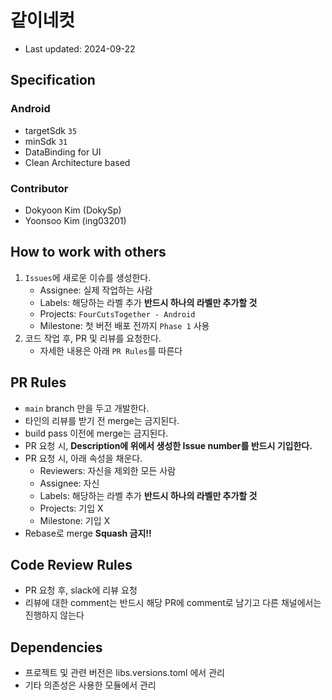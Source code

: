 # 같이네컷
- Last updated: 2024-09-22

## Specification

### Android
- targetSdk `35`
- minSdk `31`
- DataBinding for UI
- Clean Architecture based

### Contributor
- Dokyoon Kim (DokySp)
- Yoonsoo Kim (ing03201)

## How to work with others
1. `Issues`에 새로운 이슈를 생성한다.
   - Assignee: 실제 작업하는 사람
   - Labels: 해당하는 라벨 추가 **반드시 하나의 라벨만 추가할 것**
   - Projects: `FourCutsTogether - Android`
   - Milestone: 첫 버전 배포 전까지 `Phase 1` 사용
2. 코드 작업 후, PR 및 리뷰를 요청한다.
   - 자세한 내용은 아래 `PR Rules`를 따른다

## PR Rules
- `main` branch 만을 두고 개발한다.
- 타인의 리뷰를 받기 전 merge는 금지된다.
- build pass 이전에 merge는 금지된다.
- PR 요청 시, **Description에 위에서 생성한 Issue number를 반드시 기입한다.**
- PR 요청 시, 아래 속성을 채운다.
   - Reviewers: 자신을 제외한 모든 사람
   - Assignee: 자신
   - Labels: 해당하는 라벨 추가 **반드시 하나의 라벨만 추가할 것**
   - Projects: 기입 X
   - Milestone: 기입 X
- Rebase로 merge **Squash 금지!!**

## Code Review Rules
- PR 요청 후, slack에 리뷰 요청
- 리뷰에 대한 comment는 반드시 해당 PR에 comment로 남기고 다른 채널에서는 진행하지 않는다

## Dependencies
- 프로젝트 및 관련 버전은 libs.versions.toml 에서 관리
- 기타 의존성은 사용한 모듈에서 관리